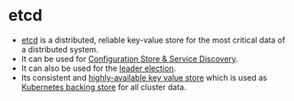 # etcd
- [etcd](https://etcd.io/) is a distributed, reliable key-value store for the most critical data of a distributed system.
- It can be used for [Configuration Store & Service Discovery](https://etcd.io/docs/v3.3/learning/why/).
- It can also be used for the [leader election](../3_DatabaseServices/Glossaries/Consistency&Replication/Replication.md).
- Its consistent and [highly-available key value store](../7_PropertiesDistributedSystem/Reliability/HighAvailability.md) which is used as [Kubernetes backing store](../9_ContainerOrchestrationServices/Kubernates.md) for all cluster data.